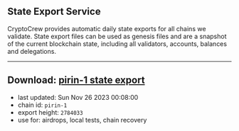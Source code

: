## State Export Service
CryptoCrew provides automatic daily state exports for all chains we validate. State export files can be used as genesis files and are a snapshot of the current blockchain state, including all validators, accounts, balances and delegations.

---
**Download: [pirin-1 state export](https://dl.ccvalidators.com/SERVICE/nolus/pirin-1_export_2784033.json)**
---

- last updated: Sun Nov 26 2023 00:08:00
- chain id: `pirin-1`
- export height: `2784033`
- use for: airdrops, local tests, chain recovery
